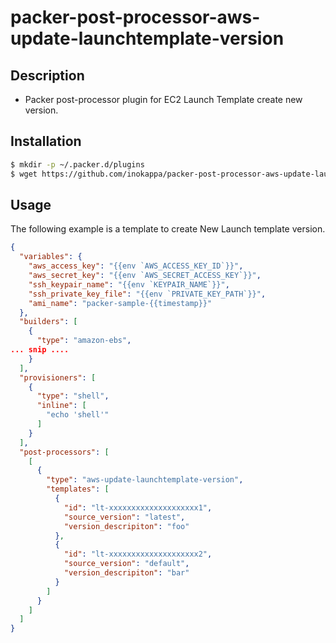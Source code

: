 # packer-post-processor-aws-update-launchtemplate-version

## Description

* Packer post-processor plugin for EC2 Launch Template create new version.

## Installation

```sh
$ mkdir -p ~/.packer.d/plugins
$ wget https://github.com/inokappa/packer-post-processor-aws-update-launchtemplate-version/releases/download/v0.0.1/packer-post-processor-aws-update-launchtemplate-version_darwin_amd64 -O ~/.packer.d/plugins/packer-post-processor-aws-update-launchtemplate-version
```

## Usage

The following example is a template to create New Launch template version.

```json
{
  "variables": {
    "aws_access_key": "{{env `AWS_ACCESS_KEY_ID`}}",
    "aws_secret_key": "{{env `AWS_SECRET_ACCESS_KEY`}}",
    "ssh_keypair_name": "{{env `KEYPAIR_NAME`}}",
    "ssh_private_key_file": "{{env `PRIVATE_KEY_PATH`}}",
    "ami_name": "packer-sample-{{timestamp}}"
  },
  "builders": [
    {
      "type": "amazon-ebs",
... snip ....
    }
  ],
  "provisioners": [
    {
      "type": "shell",
      "inline": [
        "echo 'shell'"
      ]
    }
  ],
  "post-processors": [
    [
      {
        "type": "aws-update-launchtemplate-version",
        "templates": [
          {
            "id": "lt-xxxxxxxxxxxxxxxxxxxx1",
            "source_version": "latest",
            "version_descripiton": "foo"
          },
          {
            "id": "lt-xxxxxxxxxxxxxxxxxxxx2",
            "source_version": "default",
            "version_descripiton": "bar"
          }
        ]
      }
    ]
  ]
}
```
